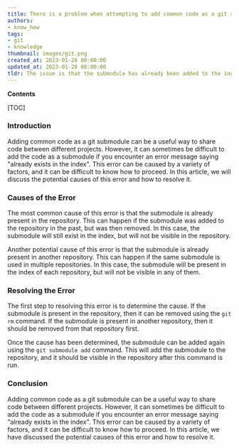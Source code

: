 ```yaml
---
title: There is a problem when attempting to add common code as a git submodule it is already present in the index
authors:
- know_how
tags:
- git
- knowledge
thumbnail: images/git.png
created_at: 2023-01-28 00:00:00
updated_at: 2023-01-28 00:00:00
tldr: The issue is that the submodule has already been added to the index.
---
```


**Contents**

[TOC]

### Introduction
Adding common code as a git submodule can be a useful way to share code between different projects. However, it can sometimes be difficult to add the code as a submodule if you encounter an error message saying "already exists in the index". This error can be caused by a variety of factors, and it can be difficult to know how to proceed. In this article, we will discuss the potential causes of this error and how to resolve it.

### Causes of the Error
The most common cause of this error is that the submodule is already present in the repository. This can happen if the submodule was added to the repository in the past, but was then removed. In this case, the submodule will still exist in the index, but will not be visible in the repository.

Another potential cause of this error is that the submodule is already present in another repository. This can happen if the same submodule is used in multiple repositories. In this case, the submodule will be present in the index of each repository, but will not be visible in any of them.

### Resolving the Error
The first step to resolving this error is to determine the cause. If the submodule is present in the repository, then it can be removed using the `git rm` command. If the submodule is present in another repository, then it should be removed from that repository first.

Once the cause has been determined, the submodule can be added again using the `git submodule add` command. This will add the submodule to the repository, and it should be visible in the repository after this command is run.

### Conclusion
Adding common code as a git submodule can be a useful way to share code between different projects. However, it can sometimes be difficult to add the code as a submodule if you encounter an error message saying "already exists in the index". This error can be caused by a variety of factors, and it can be difficult to know how to proceed. In this article, we have discussed the potential causes of this error and how to resolve it.
